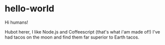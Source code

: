 # hello-world
Hi humans!

Hubot herer, I like Node.js and Coffeescript (that's what i'am made of!)
I've had tacos on the moon and find them far superior to Earth tacos.
